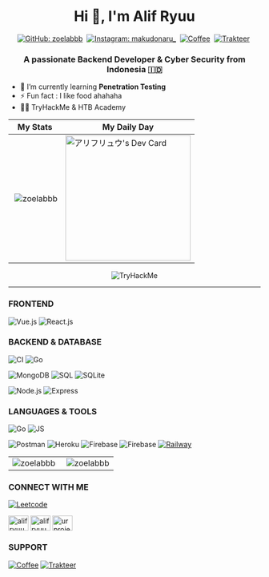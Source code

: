 <h1 align="center">Hi 👋, I'm Alif Ryuu</h1>
<div align="center">

[![GitHub: zoelabbb](https://img.shields.io/github/followers/zoelabbb?label=follow&style=for-the-badge&logo=github)](https://github.com/zoelabbb)&nbsp;
[![Instagram: makudonaru_](https://img.shields.io/badge/Instagram-0B0D0E?style=for-the-badge&logo=instagram)](https://instagram.com/makudonaru_)&nbsp;
[![Coffee](https://img.shields.io/badge/Buy%20me%20a%20coffee-0B0D0E?style=for-the-badge&logo=buymeacoffee)](https://www.buymeacoffee.com/ikoo)&nbsp;
[![Trakteer](https://img.shields.io/badge/Trakteer-red?style=for-the-badge&logo=MasterCard)](https://www.teer.id/ikoo)&nbsp;

</div>
<h3 align="center">A passionate Backend Developer & Cyber Security from Indonesia 🇮🇩</h3>

- 🌱 I’m currently learning **Penetration Testing**
- ⚡ Fun fact : I like food ahahaha
- 🕵️‍♂️ TryHackMe & HTB Academy


| My Stats | My Daily Day |
|----------|----------|
| <p>&nbsp;<img align="center" src="https://github-readme-stats.vercel.app/api?username=zoelabbb&show_icons=true&locale=en&theme=aura&hide_border=true" alt="zoelabbb" /></p> | <a href="https://app.daily.dev/alifryuu"><img src="https://api.daily.dev/devcards/bc6e27be4467435bb66aa59e8063eb37.png?r=nqv" width="250" alt="アリフリュウ's Dev Card"/></a> |

<div align="center">

<p> <img src="https://tryhackme-badges.s3.amazonaws.com/H1zoe.png" alt="TryHackMe"></p>

</div>

<hr>

### FRONTEND

![Vue.js](https://img.shields.io/badge/Vue.js-35495E?style=for-the-badge&logo=vue.js&logoColor=4FC08D)
![React.js](https://img.shields.io/badge/React-20232A?style=for-the-badge&logo=react&logoColor=61DAFB)

### BACKEND & DATABASE

![CI](https://img.shields.io/badge/-Codeigniter-404D59?style=for-the-badge&logo=codeigniter) ![Go](https://img.shields.io/badge/-GO-07405E?style=for-the-badge&logo=go)

![MongoDB](https://img.shields.io/badge/MongoDB-4EA94B?style=for-the-badge&logo=mongodb&logoColor=white)  ![SQL](https://img.shields.io/badge/MySQL-0B0D0E?style=for-the-badge&logo=mysql&logoColor=white) ![SQLite](https://img.shields.io/badge/SQLite-07405E?style=for-the-badge&logo=sqlite&logoColor=white)

![Node.js](https://img.shields.io/badge/Node.js-43853D?style=for-the-badge&logo=node.js&logoColor=white) ![Express](https://img.shields.io/badge/Express.js-404D59?style=for-the-badge&logo=express)

### LANGUAGES & TOOLS

![Go](https://img.shields.io/badge/-Go-07405E?style=for-the-badge&logo=go)
![JS](https://img.shields.io/badge/Javascript-0B0D0E?style=for-the-badge&logo=javascript)

![Postman](https://img.shields.io/badge/Postman-0B0D0E?style=for-the-badge&logo=postman) ![Heroku](https://img.shields.io/badge/Heroku-0B0D0E?style=for-the-badge&logo=heroku) ![Firebase](https://img.shields.io/badge/Firebase-0B0D0E?style=for-the-badge&logo=firebase) ![Firebase](https://img.shields.io/badge/Planetscale-0B0D0E?style=for-the-badge&logo=planetscale) [![Railway](https://img.shields.io/badge/Railway-0B0D0E?style=for-the-badge&logo=railway)](https://railway.app/?referralCode=CANLESS)

<table>
  <tr>
    <td align="left">
   <a href="#zoelabbb-title">
      <img src="https://github-readme-stats.vercel.app/api/top-langs/?username=zoelabbb&layout=compact&bg_color=20232a&hide_border=true&title_color=61dafb&text_color=ffffff&langs_count=9" alt="zoelabbb" align="left"/>
    </a>
    </td>
    <td align="right">
    <a href="#zoelabbb-title">
      <img src="https://github-readme-streak-stats.herokuapp.com/?user=zoelabbb&theme=react&border=61dafb&hide_border=true" alt="zoelabbb" align="right"/>
    </a>
    </td>
  </tr>
</table>

<h3 align="left">CONNECT WITH ME</h3>

[![Leetcode](https://img.shields.io/badge/Leet%20Code-0B0D0E?style=for-the-badge&logo=leetcode)](https://leetcode.com/zoelabbb/)

<p align="left">
<a href="https://linkedin.com/in/alifryuu" target="blank"><img align="center" src="https://raw.githubusercontent.com/rahuldkjain/github-profile-readme-generator/master/src/images/icons/Social/linked-in-alt.svg" alt="alifryuu" height="30" width="40" /></a>
<a href="https://instagram.com/alifryuu" target="blank"><img align="center" src="https://raw.githubusercontent.com/rahuldkjain/github-profile-readme-generator/master/src/images/icons/Social/instagram.svg" alt="alifryuu" height="30" width="40" /></a>
<a href="https://www.youtube.com/channel/UCnIAVbJbFLyTtXoLiSYdHKg" target="blank"><img align="center" src="https://raw.githubusercontent.com/rahuldkjain/github-profile-readme-generator/master/src/images/icons/Social/youtube.svg" alt="urproject" height="30" width="40" /></a>
</p>

<h3 align="left">SUPPORT</h3>

[![Coffee](https://img.shields.io/badge/Buy%20me%20a%20coffee-0B0D0E?style=for-the-badge&logo=buymeacoffee)](https://www.buymeacoffee.com/ikoo)
[![Trakteer](https://img.shields.io/badge/Trakteer-red?style=for-the-badge&logo=MasterCard)](https://www.teer.id/ikoo)

<!--
**zoelabbb/zoelabbb** is a ✨ _special_ ✨ repository because its `README.md` (this file) appears on your GitHub profile.

Here are some ideas to get you started:

- 🔭 I’m currently working on ...
- 🌱 I’m currently learning ...
- 👯 I’m looking to collaborate on ...
- 🤔 I’m looking for help with ...
- 💬 Ask me about ...
- 📫 How to reach me: ...
- 😄 Pronouns: ...
- ⚡ Fun fact: ...
-->
